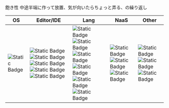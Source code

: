 飽き性 中途半端に作って放置、気が向いたらちょっと弄る、の繰り返し

|OS|Editor/IDE|Lang|NaaS|Other|
|-|-|-|-|-|
|![Static Badge](https://img.shields.io/badge/ubuntu-black?style=for-the-badge&logo=ubuntu)|![Static Badge](https://img.shields.io/badge/remote_only-vim-darkgreen?style=for-the-badge&logo=vim) ![Static Badge](https://img.shields.io/badge/vscode-007ACC?style=for-the-badge&logo=visualstudiocode) ![Static Badge](https://img.shields.io/badge/visual_sutido-5C2D91?style=for-the-badge&logo=visualstudio) ![Static Badge](https://img.shields.io/badge/arduino_ide-00878F?style=for-the-badge&logo=arduino) ![Static Badge](https://img.shields.io/badge/android_studio-4081EC?style=for-the-badge&logo=androidstudio)|![Static Badge](https://img.shields.io/badge/python-ffe600?style=for-the-badge&logo=python) ![Static Badge](https://img.shields.io/badge/html-faad87?style=for-the-badge&logo=html5) ![Static Badge](https://img.shields.io/badge/javscript-black?style=for-the-badge&logo=javascript) ![Static Badge](https://img.shields.io/badge/php-94C694?style=for-the-badge&logo=php) ![Static Badge](https://img.shields.io/badge/C%23-512BD4?style=for-the-badge&logo=csharp) ![Static Badge](https://img.shields.io/badge/kotlin-F78505?style=for-the-badge&logo=kotlin)|![Static Badge](https://img.shields.io/badge/cloudflare-e3e3e3?style=for-the-badge&logo=cloudflare) ![Static Badge](https://img.shields.io/badge/pages-e3e3e3?style=for-the-badge&logo=cloudflarepages) ![Static Badge](https://img.shields.io/badge/pages-e3e3e3?style=for-the-badge&logo=cloudflareworkers)|![Static Badge](https://img.shields.io/badge/node.js-3E3F3A?style=for-the-badge&logo=nodedotjs) ![Static Badge](https://img.shields.io/badge/proxmox-black?style=for-the-badge&logo=proxmox) ![Static Badge](https://img.shields.io/badge/🌱larning-k8s-326CE5?style=for-the-badge&logo=kubernetes)|

